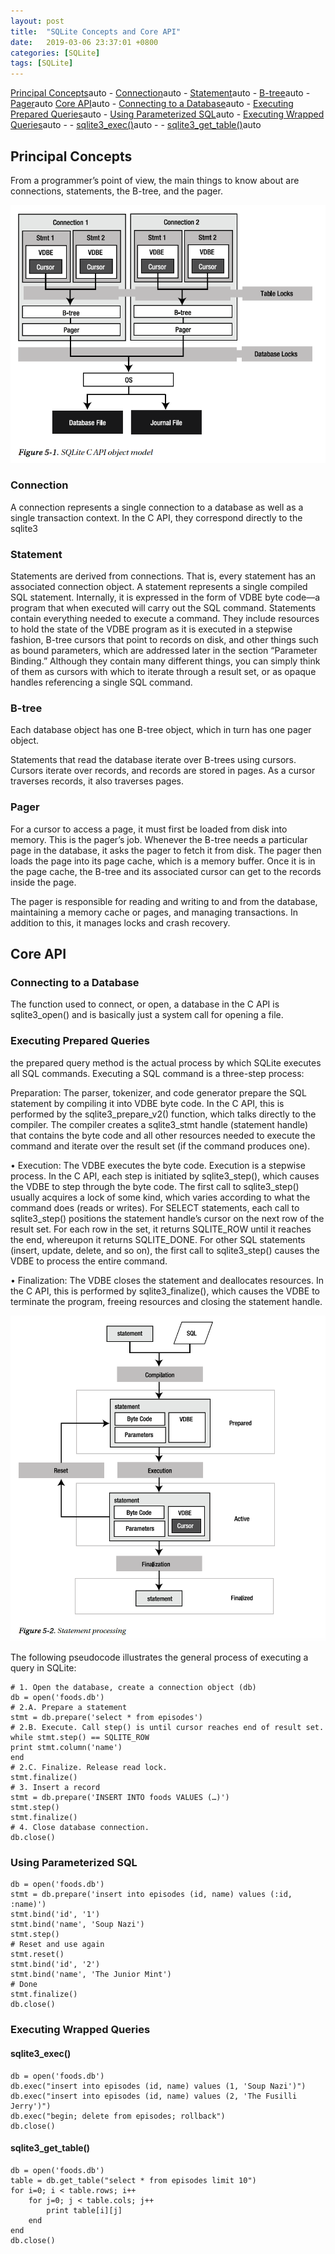 ```yaml
---
layout: post
title:  "SQLite Concepts and Core API"
date:   2019-03-06 23:37:01 +0800
categories: [SQLite]
tags: [SQLite]
---
```


[Principal Concepts](#principal-concepts)auto
    - [Connection](#connection)auto
    - [Statement](#statement)auto
    - [B-tree](#b-tree)auto
    - [Pager](#pager)auto
[Core API](#core-api)auto
    - [Connecting to a Database](#connecting-to-a-database)auto 
    - [Executing Prepared Queries](#executing-prepared-queries)auto
    - [Using Parameterized SQL](#using-parameterized-sql)auto
    - [Executing Wrapped Queries](#executing-wrapped-queries)auto 
      - - [sqlite3_exec()](#sqlite3_exec)auto 
      - - [sqlite3_get_table()](#sqlite3_get_table)auto

## Principal Concepts

From a programmer’s point of view, the main things to know about are connections, statements, the B-tree, and the pager.

![ NULL](/assets/sqlite_api_object_model.png)

### Connection

A connection represents a single connection to a database as well as a single transaction context. In the C API, they correspond directly to the sqlite3

### Statement

Statements are derived from connections. That is, every statement has an associated connection object.
A statement represents a single compiled SQL statement. Internally, it is expressed in the form of VDBE
byte code—a program that when executed will carry out the SQL command. Statements contain
everything needed to execute a command. They include resources to hold the state of the VDBE program
as it is executed in a stepwise fashion, B-tree cursors that point to records on disk, and other things such
as bound parameters, which are addressed later in the section “Parameter Binding.” Although they
contain many different things, you can simply think of them as cursors with which to iterate through a
result set, or as opaque handles referencing a single SQL command.

### B-tree

Each database object has one B-tree object, which in turn has one pager object.

Statements that read the database iterate over B-trees using cursors. Cursors iterate over
records, and records are stored in pages. As a cursor traverses records, it also traverses pages. 

### Pager

For a cursor to access a page, it must first be loaded from disk into memory. This is the pager’s job. Whenever
the B-tree needs a particular page in the database, it asks the pager to fetch it from disk. The pager then
loads the page into its page cache, which is a memory buffer. Once it is in the page cache, the B-tree and
its associated cursor can get to the records inside the page.

The pager is responsible for reading and writing to and from the database, maintaining a memory cache or pages, and managing transactions. In
addition to this, it manages locks and crash recovery.


## Core API

### Connecting to a Database

The function used to connect, or open, a database in the C API is sqlite3_open() and is basically just a system call for opening a file.

### Executing Prepared Queries

the prepared query method is the actual process by which SQLite executes all SQL
commands. Executing a SQL command is a three-step process:

Preparation: The parser, tokenizer, and code generator prepare the SQL
statement by compiling it into VDBE byte code. In the C API, this is performed by
the sqlite3_prepare_v2() function, which talks directly to the compiler. The
compiler creates a sqlite3_stmt handle (statement handle) that contains the byte
code and all other resources needed to execute the command and iterate over the
result set (if the command produces one).

• Execution: The VDBE executes the byte code. Execution is a stepwise process. In
the C API, each step is initiated by sqlite3_step(), which causes the VDBE to step
through the byte code. The first call to sqlite3_step() usually acquires a lock of
some kind, which varies according to what the command does (reads or writes).
For SELECT statements, each call to sqlite3_step() positions the statement
handle’s cursor on the next row of the result set. For each row in the set, it returns
SQLITE_ROW until it reaches the end, whereupon it returns SQLITE_DONE. For other
SQL statements (insert, update, delete, and so on), the first call to sqlite3_step()
causes the VDBE to process the entire command.

• Finalization: The VDBE closes the statement and deallocates resources. In the C
API, this is performed by sqlite3_finalize(), which causes the VDBE to
terminate the program, freeing resources and closing the statement handle.

![ NULL](/assets/statement_processing.png)

The following pseudocode illustrates the general process of executing a query in SQLite:

```
# 1. Open the database, create a connection object (db)
db = open('foods.db')
# 2.A. Prepare a statement
stmt = db.prepare('select * from episodes')
# 2.B. Execute. Call step() is until cursor reaches end of result set.
while stmt.step() == SQLITE_ROW
print stmt.column('name')
end
# 2.C. Finalize. Release read lock.
stmt.finalize()
# 3. Insert a record
stmt = db.prepare('INSERT INTO foods VALUES (…)')
stmt.step()
stmt.finalize()
# 4. Close database connection.
db.close()
```

### Using Parameterized SQL

```
db = open('foods.db')
stmt = db.prepare('insert into episodes (id, name) values (:id, :name)')
stmt.bind('id', '1')
stmt.bind('name', 'Soup Nazi')
stmt.step()
# Reset and use again
stmt.reset()
stmt.bind('id', '2')
stmt.bind('name', 'The Junior Mint')
# Done
stmt.finalize()
db.close()
```

### Executing Wrapped Queries

#### sqlite3_exec()

```
db = open('foods.db')
db.exec("insert into episodes (id, name) values (1, 'Soup Nazi')")
db.exec("insert into episodes (id, name) values (2, 'The Fusilli Jerry')")
db.exec("begin; delete from episodes; rollback")
db.close()
```

#### sqlite3_get_table()

```
db = open('foods.db')
table = db.get_table("select * from episodes limit 10")
for i=0; i < table.rows; i++
    for j=0; j < table.cols; j++
        print table[i][j]
    end
end
db.close()
```

[jekyll-docs]: https://jekyllrb.com/docs/home
[jekyll-gh]:   https://github.com/jekyll/jekyll
[jekyll-talk]: https://talk.jekyllrb.com/
